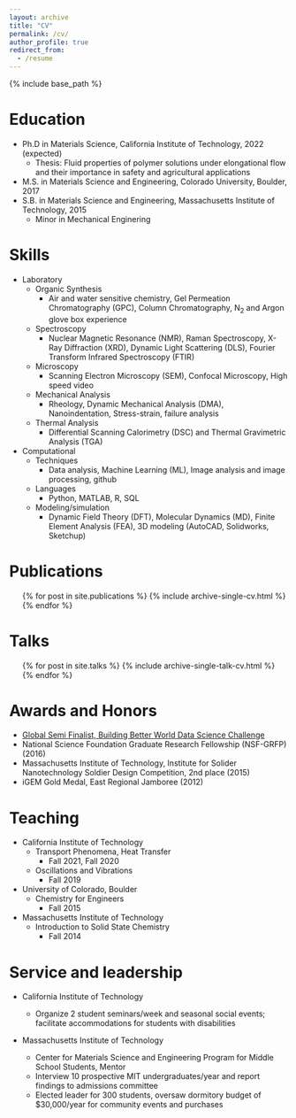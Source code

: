 ```yaml
---
layout: archive
title: "CV"
permalink: /cv/
author_profile: true
redirect_from:
  - /resume
---
```


{% include base_path %}

Education
======
* Ph.D in Materials Science, California Institute of Technology, 2022 (expected)
    * Thesis: Fluid properties of polymer solutions under elongational flow and their importance in safety and agricultural applications
* M.S. in Materials Science and Engineering, Colorado University, Boulder, 2017
* S.B. in Materials Science and Engineering, Massachusetts Institute of Technology, 2015
    * Minor in Mechanical Enginering
  
Skills
======
* Laboratory
    * Organic Synthesis
        * Air and water sensitive chemistry, Gel Permeation Chromatography (GPC), Column Chromatography, N$_2$ and Argon glove box experience
    * Spectroscopy
        * Nuclear Magnetic Resonance (NMR), Raman Spectroscopy, X-Ray Diffraction (XRD), Dynamic Light Scattering (DLS), Fourier Transform Infrared Spectroscopy (FTIR) 
    * Microscopy
        * Scanning Electron Microscopy (SEM), Confocal Microscopy, High speed video
    * Mechanical Analysis
        * Rheology, Dynamic Mechanical Analysis (DMA), Nanoindentation, Stress-strain, failure analysis
    * Thermal Analysis
        * Differential Scanning Calorimetry  (DSC) and Thermal Gravimetric Analysis (TGA)
* Computational 
    * Techniques
        * Data analysis, Machine Learning (ML), Image analysis and image processing, github 
    * Languages
        * Python, MATLAB, R, SQL
    * Modeling/simulation
        * Dynamic Field Theory (DFT), Molecular Dynamics (MD), Finite Element Analysis (FEA), 3D modeling (AutoCAD, Solidworks, Sketchup)

Publications
======
  <ul>{% for post in site.publications %}
    {% include archive-single-cv.html %}
  {% endfor %}</ul>
  
Talks
======
  <ul>{% for post in site.talks %}
    {% include archive-single-talk-cv.html %}
  {% endfor %}</ul>

Awards and Honors
======
* [Global Semi Finalist, Building Better World Data Science Challenge](https://challenge.ey.com/awards)
* National Science Foundation Graduate Research Fellowship (NSF-GRFP) (2016)
* Massachusetts Institute of Technology, Institute for Solider Nanotechnology Soldier Design Competition, 2nd place (2015)
* iGEM Gold Medal, East Regional Jamboree (2012)



Teaching
======
* California Institute of Technology
    * Transport Phenomena, Heat Transfer
        * Fall 2021, Fall 2020
    * Oscillations and Vibrations
        * Fall 2019
* University of Colorado, Boulder
    * Chemistry for Engineers
        * Fall 2015
* Massachusetts Institute of Technology
    * Introduction to Solid State Chemistry
        * Fall 2014
  
Service and leadership
======
* California Institute of Technology
    * Organize 2 student seminars/week and seasonal social events; facilitate accommodations for students with disabilities

* Massachusetts Institute of Technology
    * Center for Materials Science and Engineering Program for Middle School Students, Mentor
    * Interview 10 prospective MIT undergraduates/year and report findings to admissions committee 
    * Elected leader for 300 students, oversaw dormitory budget of $30,000/year for community events and purchases 